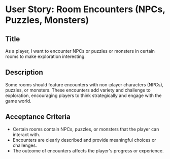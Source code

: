 
# User Story: Room Encounters (NPCs, Puzzles, Monsters)

## Title
As a player, I want to encounter NPCs or puzzles or monsters in certain rooms to make exploration interesting.

## Description
Some rooms should feature encounters with non-player characters (NPCs), puzzles, or monsters. These encounters add variety and challenge to exploration, encouraging players to think strategically and engage with the game world.

## Acceptance Criteria
- Certain rooms contain NPCs, puzzles, or monsters that the player can interact with.
- Encounters are clearly described and provide meaningful choices or challenges.
- The outcome of encounters affects the player's progress or experience.
